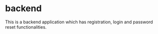 # backend
This is a backend application which has registration, login and password reset functionalities.
